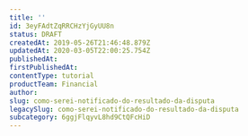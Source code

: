 ```yaml
---
title: ''
id: 3eyFAdtZqRRCHzYjGyUU8n
status: DRAFT
createdAt: 2019-05-26T21:46:48.879Z
updatedAt: 2020-03-05T22:00:25.754Z
publishedAt: 
firstPublishedAt: 
contentType: tutorial
productTeam: Financial
author: 
slug: como-serei-notificado-do-resultado-da-disputa
legacySlug: como-serei-notificado-do-resultado-da-disputa
subcategory: 6ggjFlqyvL8hd9CtQFcHiD
---
```



